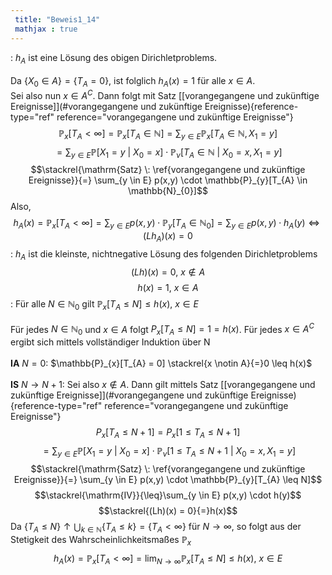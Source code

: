 ```yaml
---
 title: "Beweis1_14"
 mathjax : true
---
```

: $h_{A}$ ist eine Lösung des obigen Dirichletproblems.\
\
Da $\lbrace X_{0} \in A \rbrace = \lbrace T_{A} = 0 \rbrace$, ist
folglich $h_{A}(x) = 1$ für alle $x \in A$.\
Sei also nun $x \in A^{C}$. Dann folgt mit Satz
[\[vorangegangene und zukünftige Ereignisse\]](#vorangegangene und zukünftige Ereignisse){reference-type="ref"
reference="vorangegangene und zukünftige Ereignisse"}
$$\mathbb{P}_{x}[T_{A} < \infty] = \mathbb{P}_{x}[T_{A} \in \mathbb{N}] = \sum_{y \in E} \mathbb{P}_{x}[T_{A} \in \mathbb{N}, X_{1} = y]$$
$$= \sum_{y \in E} \mathbb{P}[X_{1} = y \: | \: X_{0} = x] \cdot \mathbb{P}_{\nu}[T_{A} \in \mathbb{N} \: | \: X_{0} = x, X_{1} = y]$$
$$\stackrel{\mathrm{Satz} \: \ref{vorangegangene und zukünftige Ereignisse}}{=} \sum_{y \in E} p(x,y) \cdot \mathbb{P}_{y}[T_{A} \in \mathbb{N}_{0}]$$
Also,
$$h_{A}(x) = \mathbb{P}_{x}[T_{A} < \infty] = \sum_{y \in E} p(x,y) \cdot \mathbb{P}_{y}[T_{A} \in \mathbb{N}_{0}] = \sum_{y \in E} p(x,y) \cdot h_{A}(y) \Leftrightarrow (Lh_{A})(x) = 0$$
: $h_{A}$ ist die kleinste, nichtnegative Lösung des folgenden
Dirichletproblems $$(Lh)(x) = 0, \: x \notin A$$
$$h(x) = 1, \: x \in A$$ : Für alle $N \in \mathbb{N}_{0}$ gilt
$\mathbb{P}_{x}[T_{A} \leq N] \leq h(x)$, $x \in E$\
\
Für jedes $N \in \mathbb{N}_{0}$ und $x \in A$ folgt
$P_{x}[T_{A} \leq N] = 1 = h(x)$. Für jedes $x \in A^{C}$ ergibt sich
mittels vollständiger Induktion über N\
\
**IA** $N=0$:
$\mathbb{P}_{x}[T_{A} = 0] \stackrel{x \notin A}{=}0 \leq h(x)$\
\
**IS** $N \to N+1$: Sei also $x \notin A$. Dann gilt mittels Satz
[\[vorangegangene und zukünftige Ereignisse\]](#vorangegangene und zukünftige Ereignisse){reference-type="ref"
reference="vorangegangene und zukünftige Ereignisse"}
$$P_{x}[T_{A} \leq N+1] = P_{x}[1 \leq T_{A} \leq N+1]$$
$$= \sum_{y \in E} \mathbb{P}[X_{1} = y \: | \: X_{0} = x] \cdot \mathbb{P}_{\nu}[1 \leq T_{A} \leq N+1 \: | \: X_{0} = x, X_{1} = y]$$
$$\stackrel{\mathrm{Satz} \: \ref{vorangegangene und zukünftige Ereignisse}}{=} \sum_{y \in E} p(x,y) \cdot \mathbb{P}_{y}[T_{A} \leq N]$$
$$\stackrel{\mathrm{IV}}{\leq}\sum_{y \in E} p(x,y) \cdot h(y)$$
$$\stackrel{(Lh)(x) = 0}{=}h(x)$$ Da
$\lbrace T_{A} \leq N \rbrace \uparrow \bigcup_{k \in \mathbb{N}} \lbrace T_{A} \leq k \rbrace = \lbrace T_{A} < \infty \rbrace$
für $N \to \infty$, so folgt aus der Stetigkeit des
Wahrscheinlichkeitsmaßes $\mathbb{P}_{x}$
$$h_{A}(x) = \mathbb{P}_{x}[T_{A} < \infty] = \lim_{N \to \infty} \mathbb{P}_{x}[T_{A} \leq N] \leq h(x), \: x \in E$$

